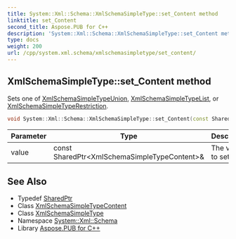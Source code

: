 ```yaml
---
title: System::Xml::Schema::XmlSchemaSimpleType::set_Content method
linktitle: set_Content
second_title: Aspose.PUB for C++
description: 'System::Xml::Schema::XmlSchemaSimpleType::set_Content method. Sets one of XmlSchemaSimpleTypeUnion, XmlSchemaSimpleTypeList, or XmlSchemaSimpleTypeRestriction in C++.'
type: docs
weight: 200
url: /cpp/system.xml.schema/xmlschemasimpletype/set_content/
---
```

## XmlSchemaSimpleType::set_Content method


Sets one of [XmlSchemaSimpleTypeUnion](../../xmlschemasimpletypeunion/), [XmlSchemaSimpleTypeList](../../xmlschemasimpletypelist/), or [XmlSchemaSimpleTypeRestriction](../../xmlschemasimpletyperestriction/).

```cpp
void System::Xml::Schema::XmlSchemaSimpleType::set_Content(const SharedPtr<XmlSchemaSimpleTypeContent> &value)
```


| Parameter | Type | Description |
| --- | --- | --- |
| value | const SharedPtr\<XmlSchemaSimpleTypeContent\>\& | The value to set. |

## See Also

* Typedef [SharedPtr](../../../system/sharedptr/)
* Class [XmlSchemaSimpleTypeContent](../../xmlschemasimpletypecontent/)
* Class [XmlSchemaSimpleType](../)
* Namespace [System::Xml::Schema](../../)
* Library [Aspose.PUB for C++](../../../)
